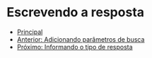 # Escrevendo a resposta

* [Principal](./README.md)
* [Anterior: Adicionando parâmetros de busca](./caso-de-uso-06-adicionando-parametros-de-busca.md)
* [Próximo: Informando o tipo de resposta](./caso-de-uso-08-informando-o-tipo-de-resposta.md)